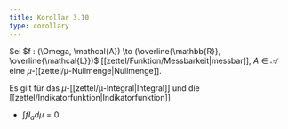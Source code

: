 ```yaml
---
title: Korollar 3.10
type: corollary
---
```


Sei $f : (\Omega, \mathcal{A}) \to (\overline{\mathbb{R}}, \overline{\mathcal{L}})$ [[zettel/Funktion/Messbarkeit|messbar]], $A \in \mathcal{A}$ eine $\mu$-[[zettel/μ-Nullmenge|Nullmenge]].

Es gilt für das $\mu$-[[zettel/μ-Integral|Integral]] und die [[zettel/Indikatorfunktion|Indikatorfunktion]]
- $\int f I_a d\mu = 0$